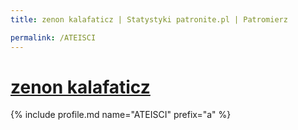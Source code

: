 ```yaml
---
title: zenon kalafaticz | Statystyki patronite.pl | Patromierz

permalink: /ATEISCI
---
```


# [zenon kalafaticz](https://patronite.pl/ATEISCI)

{% include profile.md name="ATEISCI" prefix="a" %}
